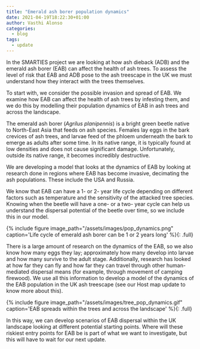 ```yaml
---
title: "Emerald ash borer population dynamics"
date: 2021-04-19T18:22:30+01:00
author: Vasthi Alonso
categories:
  - blog
tags:
  - update
---
```


In the SMARTIES project we are looking at how ash dieback (ADB) and the emerald ash borer (EAB)
can affect the health of ash trees. To assess the level of risk that EAB and ADB pose to the ash
treescape in the UK we must understand how they interact with the trees themselves.

To start with, we consider the possible invasion and spread of EAB. We examine how EAB can affect
the health of ash trees by infesting them, and we do this by modelling their population dynamics of
EAB in ash trees and across the landscape.

The emerald ash borer (_Agrilus planipennis_) is a bright green beetle native to North-East Asia that
feeds on ash species. Females lay eggs in the bark crevices of ash trees, and larvae feed of the
phloem underneath the bark to emerge as adults after some time. In its native range, it is typically
found at low densities and does not cause significant damage. Unfortunately, outside its native
range, it becomes incredibly destructive.

We are developing a model that looks at the dynamics of EAB by looking at research done in regions
where EAB has become invasive, decimating the ash populations. These include the USA and Russia.

We know that EAB can have a 1- or 2- year life cycle depending on different factors such as
temperature and the sensitivity of the attacked tree species. Knowing when the beetle will have a
one- or a two- year cycle can help us understand the dispersal potential of the beetle over time, so
we include this in our model.

{% include figure image_path="/assets/images/pop_dynamics.png" caption='Life cycle of emerald ash borer can be 1 or 2 years long' %}{: .full}

There is a large amount of research on the dynamics of the EAB, so we also know how many eggs
they lay; approximately how many develop into larvae and how many survive to the adult stage.
Additionally, research has looked at how far they can fly and how far they can travel through other
human-mediated dispersal means (for example, through movement of camping firewood). We use
all this information to develop a model of the dynamics of the EAB population in the UK ash
treescape (see our Host map update to know more about this).

{% include figure image_path="/assets/images/tree_pop_dynamics.gif" caption='EAB spreads within the trees and across the landscape' %}{: .full}

In this way, we can develop scenarios of EAB dispersal within the UK landscape looking at different
potential starting points. Where will these riskiest entry points for EAB be is part of what we want to
investigate, but this will have to wait for our next update.
